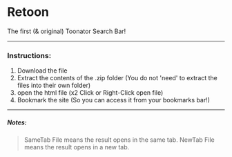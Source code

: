 # Retoon
The first (&amp; original) Toonator Search Bar!
_________________________________________________
### Instructions:
1. Download the file
2. Extract the contents of the .zip folder (You do not 'need' to extract the files into their own folder)
3. open the html file (x2 Click or Right-Click open file)
4. Bookmark the site (So you can access it from your bookmarks bar!)
_________________________________________________
##### Notes:
> SameTab File means the result opens in the same tab.
> NewTab File means the result opens in a new tab.
